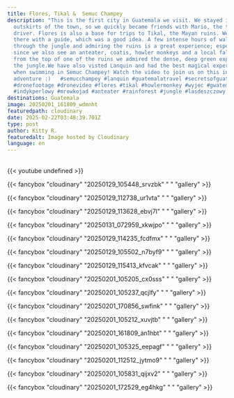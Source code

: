 ```yaml
---
title: Flores, Tikal &  Semuc Champey
description: "This is the first city in Guatemala we visit. We stayed in the
  outskirts of the town, so we quickly became friends with Mario, the tuk tuk
  driver. Flores is also a base for trips to Tikal, the Mayan ruins. We went
  there with a guide, which was a good idea. A few intense hours of walking
  through the jungle and admiring the ruins is a great experience; especially
  since we also see an anteater, coatis, howler monkeys and a local falcon. And
  from the top of one of the ruins we admired the dense, deep green expanse of
  the jungle.We have also visted Lanquin and had the best magical experience
  when swimming in Semuc Champey! Watch the video to join us on this incredible
  adventure :)   #semucchampey #lanquin #guatemalatravel #secretsofguatemala
  #dronefootage #dronevideo #flores #tikal #howlermonkey #wyjec #gwatemala
  #indykperlowy #mrowkojad #anteater #rainforest #jungle #lasdeszczowy #mayans"
destinations: Guatemala
image: 20250201_161809_wdmnht
featuredpath: cloudinary
date: 2025-02-22T03:48:39.701Z
type: post
author: Kitty R.
featuredalt: Image hosted by Cloudinary
language: en
---
```

<br>{{< youtube undefined >}}</br>

{{< fancybox "cloudinary" "20250129_105448_srvzbk" " " "gallery" >}}

{{< fancybox "cloudinary" "20250129_112738_ur1vta" " " "gallery" >}}

{{< fancybox "cloudinary" "20250129_113628_ebvj7l" " " "gallery" >}}

{{< fancybox "cloudinary" "20250131_072959_xkwjpo" " " "gallery" >}}

{{< fancybox "cloudinary" "20250129_114235_fcdfmx" " " "gallery" >}}

{{< fancybox "cloudinary" "20250129_105502_n7byf9" " " "gallery" >}}

{{< fancybox "cloudinary" "20250129_115413_kfvcak" " " "gallery" >}}

{{< fancybox "cloudinary" "20250201_105205_cx0sss" " " "gallery" >}}

{{< fancybox "cloudinary" "20250201_105237_qcjlfy" " " "gallery" >}}

{{< fancybox "cloudinary" "20250201_170856_swfink" " " "gallery" >}}

{{< fancybox "cloudinary" "20250201_105212_xuvjtb" " " "gallery" >}}

{{< fancybox "cloudinary" "20250201_161809_an1hbt" " " "gallery" >}}

{{< fancybox "cloudinary" "20250201_105325_eepagf" " " "gallery" >}}

{{< fancybox "cloudinary" "20250201_112512_jytmo9" " " "gallery" >}}

{{< fancybox "cloudinary" "20250201_105831_qijxv2" " " "gallery" >}}

{{< fancybox "cloudinary" "20250201_172529_eg4hkg" " " "gallery" >}}
